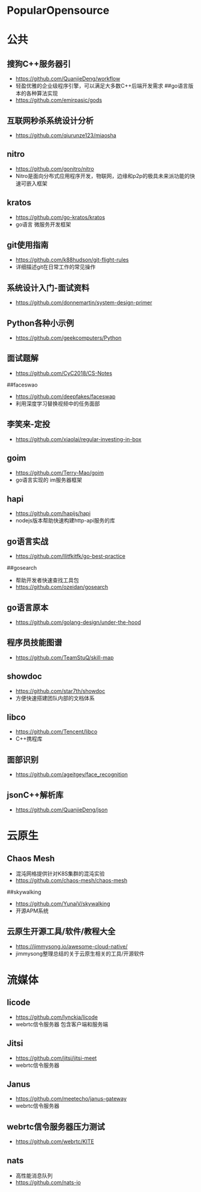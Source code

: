 # PopularOpensource
# 公共
## 搜狗C++服务器引
- https://github.com/QuanjieDeng/workflow
- 轻盈优雅的企业级程序引擎，可以满足大多数C++后端开发需求
##go语言版本的各种算法实现 
- https://github.com/emirpasic/gods

## 互联网秒杀系统设计分析 
- https://github.com/qiurunze123/miaosha


## nitro 
- https://github.com/gonitro/nitro
- Nitro是面向分布式应用程序开发，物联网，边缘和p2p的极具未来派功能的快速可嵌入框架

## kratos
- https://github.com/go-kratos/kratos
- go语言 微服务开发框架

## git使用指南
- https://github.com/k88hudson/git-flight-rules
- 详细描述git在日常工作的常见操作


## 系统设计入门-面试资料
- https://github.com/donnemartin/system-design-primer

## Python各种小示例
- https://github.com/geekcomputers/Python

## 面试题解
- https://github.com/CyC2018/CS-Notes

##faceswao
- https://github.com/deepfakes/faceswap
- 利用深度学习替换视频中的任务面部

## 李笑来-定投
- https://github.com/xiaolai/regular-investing-in-box

## goim
- https://github.com/Terry-Mao/goim
- go语言实现的 im服务器框架

## hapi 
- https://github.com/hapijs/hapi
- nodejs版本帮助快速构建http-api服务的库

## go语言实战
- https://github.com/llitfkitfk/go-best-practice

##gosearch
- 帮助开发者快速查找工具包
- https://github.com/ozeidan/gosearch

## go语言原本
- https://github.com/golang-design/under-the-hood

## 程序员技能图谱
- https://github.com/TeamStuQ/skill-map

## showdoc
- https://github.com/star7th/showdoc
- 方便快速搭建团队内部的文档体系

## libco 
- https://github.com/Tencent/libco
- C++携程库

## 面部识别
- https://github.com/ageitgey/face_recognition

## jsonC++解析库
- https://github.com/QuanjieDeng/json




# 云原生
## Chaos Mesh
- 混沌网格提供针对K8S集群的混沌实验
- https://github.com/chaos-mesh/chaos-mesh

##skywalking
- https://github.com/YunaiV/skywalking
- 开源APM系统 

## 云原生开源工具/软件/教程大全
- https://jimmysong.io/awesome-cloud-native/
- jimmysong整理总结的关于云原生相关的工具/开源软件

# 流媒体
## licode
- https://github.com/lynckia/licode
- webrtc信令服务器 包含客户端和服务端 

## Jitsi
- https://github.com/jitsi/jitsi-meet
- webrtc信令服务器

## Janus
- https://github.com/meetecho/janus-gateway
- webrtc信令服务器

## webrtc信令服务器压力测试
- https://github.com/webrtc/KITE

## nats
- 高性能消息队列
- https://github.com/nats-io





